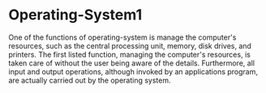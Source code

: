 # Operating-System1
One of the functions of operating-system is manage the computer's resources, such as the central processing unit, memory, disk drives, and printers. The first listed function, managing the computer's resources, is taken care of without the user being aware of the details. Furthermore, all input and output operations, although invoked by an applications program, are actually carried out by the operating system. 
